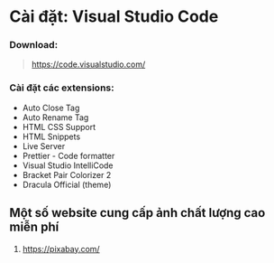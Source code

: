 # Cài đặt: Visual Studio Code
### Download:
> https://code.visualstudio.com/

### Cài đặt các extensions:
- Auto Close Tag
- Auto Rename Tag
- HTML CSS Support
- HTML Snippets
- Live Server
- Prettier - Code formatter
- Visual Studio IntelliCode
- Bracket Pair Colorizer 2
- Dracula Official (theme)
 
## Một số website cung cấp ảnh chất lượng cao miễn phí

1. https://pixabay.com/
